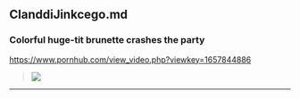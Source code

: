## ClanddiJinkcego.md
### Colorful huge-tit brunette crashes the party
https://www.pornhub.com/view_video.php?viewkey=1657844886
>![](https://ci.phncdn.com/videos/201306/01/12972291/original/(m=ecuKGgaaaa)(mh=9ouviYzl6DTvWE7d)13.jpg)
---
